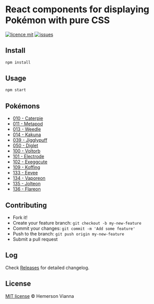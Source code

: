 # React components for displaying Pokémon with pure CSS

[![licence mit](https://img.shields.io/badge/license-MIT-blue.svg?style=flat-square)](http://hemersonvianna.mit-license.org/)
[![issues](https://img.shields.io/github/issues/joker-solutions/joker-pokemons-component.svg?style=flat-square)](https://github.com/joker-solutions/joker-pokemons-component/issues)

## Install

```bash
npm install
```

## Usage

```bash 
npm start
```

## Pokémons

- [010 - Caterpie](resources/010-caterpie.png)
- [011 - Metapod](resources/011-metapod.png)
- [013 - Weedle](resources/013-weedle.png)
- [014 - Kakuna](resources/014-kakuna.png)
- [039 - Jigglypuff](resources/039-jigglypuff.png)
- [050 - Diglet](resources/050-diglet.png)
- [100 - Voltorb](resources/100-voltorb.png)
- [101 - Electrode](resources/101-electrode.png)
- [102 - Exeggcute](resources/102-exeggcute.png)
- [109 - Koffing](resources/109-koffing.png)
- [133 - Eevee](resources/133-eevee.png)
- [134 - Vaporeon](resources/134-vaporeon.png)
- [135 - Jolteon](resources/135-jolteon.png)
- [136 - Flareon](resources/136-flareon.png)

## Contributing

- Fork it!
- Create your feature branch: `git checkout -b my-new-feature`
- Commit your changes: `git commit -m 'Add some feature'`
- Push to the branch: `git push origin my-new-feature`
- Submit a pull request

## Log

Check [Releases](https://github.com/joker-solutions/joker-pokemons-component/releases) for detailed changelog.

## License

[MIT license](http://hemersonvianna.mit-license.org/) © Hemerson Vianna
